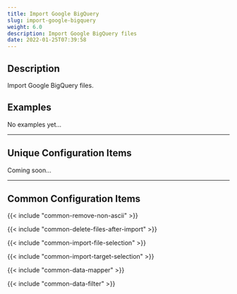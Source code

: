 ```yaml
---
title: Import Google BigQuery
slug: import-google-bigquery
weight: 6.0
description: Import Google BigQuery files
date: 2022-01-25T07:39:58
---
```



## Description

Import Google BigQuery files.


## Examples

No examples yet...

---

## Unique Configuration Items

Coming soon...

---

## Common Configuration Items

{{< include "common-remove-non-ascii" >}}

{{< include "common-delete-files-after-import" >}}

{{< include "common-import-file-selection" >}}

{{< include "common-import-target-selection" >}}

{{< include "common-data-mapper" >}}

{{< include "common-data-filter" >}}